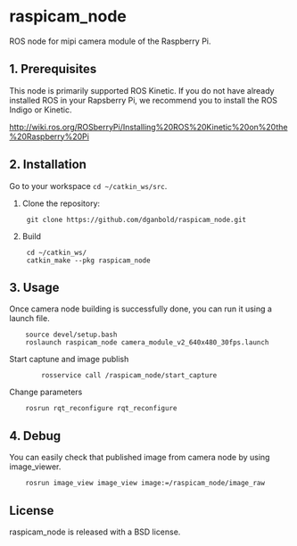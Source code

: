 
raspicam_node
=======
ROS node for mipi camera module of the Raspberry Pi.

## 1. Prerequisites
This node is primarily supported ROS Kinetic.
If you do not have already installed ROS in your Rapsberry Pi, we recommend you to install the ROS Indigo or Kinetic.

http://wiki.ros.org/ROSberryPi/Installing%20ROS%20Kinetic%20on%20the%20Raspberry%20Pi

## 2. Installation

Go to your workspace `cd ~/catkin_ws/src`.

1. Clone the repository:

		git clone https://github.com/dganbold/raspicam_node.git
   
2. Build

		cd ~/catkin_ws/
		catkin_make --pkg raspicam_node

## 3. Usage
Once camera node building is successfully done, you can run it using a launch file.

	  	source devel/setup.bash
	  	roslaunch raspicam_node camera_module_v2_640x480_30fps.launch
		
Start captune and image publish

    		rosservice call /raspicam_node/start_capture
		
Change parameters
		
		rosrun rqt_reconfigure rqt_reconfigure 

## 4. Debug
You can easily check that published image from camera node by using image_viewer.

		rosrun image_view image_view image:=/raspicam_node/image_raw

## License
raspicam_node is released with a BSD license.
